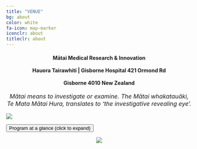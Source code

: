 ```yaml
---
title: "VENUE"
bg: about
color: white
fa-icon: map-marker
iconclr: about
titleclr: about
---
```




<center><h4>Mātai Medical Research & Innovation
<br><br>
Hauora Tairawhiti  |  Gisborne Hospital
421 Ormond Rd
<br><br>
Gisborne 4010
New Zealand</h4></center>

<p style ="text-align: center; font-style: italic; font-size:16px;">Mātai means to investigate or examine. The Mātai whakatauāki, Te Mata Mātai Hura, translates to ‘the investigative revealing eye’.</p>


<img src="https://matai.org.nz/wp-content/uploads/Event_CommunityCelebration2019.jpg" class="center">

<button class="accordion" onclick="collapsable()">Program at a glance (click to expand)</button>

<div class="panel">
  <center><img src="https://github.com/mrathon/tairawhitinz2020/blob/master/img/schedul.png?raw=true"></center>
</div>


